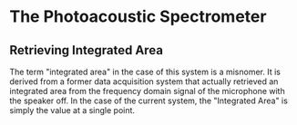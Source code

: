 # The Photoacoustic Spectrometer

## Retrieving Integrated Area
The term "integrated area" in the case of this system is a misnomer.  It is derived from a former data acquisition system that actually retrieved an integrated area from the frequency domain signal of the microphone with the speaker off.  In the case of the current system, the "Integrated Area" is simply the value at a single point.

